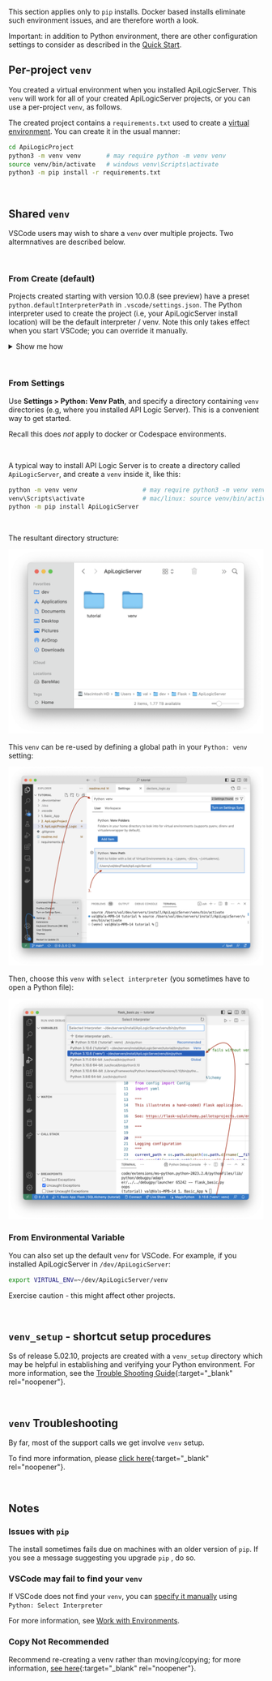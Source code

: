 This section applies only to `pip` installs.  Docker based installs eliminate such environment issues, and are therefore worth a look.

Important: in addition to Python environment, there are other configuration settings to consider as described in the [Quick Start](IDE-Execute.md).

## Per-project `venv`

You created a virtual environment when you installed ApiLogicServer.  This ```venv``` will work for all of your created ApiLogicServer projects, or you can use a per-project ```venv```, as follows.

The created project contains a ```requirements.txt``` used to create a [virtual environment](https://docs.python.org/3/library/venv.html).
You can create it in the usual manner:

```sh
cd ApiLogicProject
python3 -m venv venv       # may require python -m venv venv
source venv/bin/activate   # windows venv\Scripts\activate
python3 -m pip install -r requirements.txt
```
&nbsp;

## Shared `venv`

VSCode users may wish to share a `venv` over multiple projects.  Two altermnatives are described below.

&nbsp;

### From Create (default)

Projects created starting with version 10.0.8 (see preview) have a preset `python.defaultInterpreterPath` in `.vscode/settings.json`.  The Python interpreter used to create the project (i.e, your ApiLogicServer install location) will be the default interpreter / venv.  Note this only takes effect when you start VSCode; you can override it manually.

<details markdown>

<summary> Show me how </summary>

![Installed venv](images/tutorial/setup/default-interpreter.png)

</details>

&nbsp;

### From Settings

Use __Settings > Python: Venv Path__, and specify a directory containing `venv` directories (e.g, where you installed API Logic Server).  This is a convenient way to get started.

Recall this does _not_ apply to docker or Codespace environments.  

&nbsp;

A typical way to install API Logic Server is to create a directory called `ApiLogicServer`, and create a `venv` inside it, like this:

```bash title="Install API Logic Server in a Virtual Environment"
python -m venv venv                  # may require python3 -m venv venv
venv\Scripts\activate                # mac/linux: source venv/bin/activate
python -m pip install ApiLogicServer
```

&nbsp;

The resultant directory structure:

![Installed venv](images/tutorial/setup/install-dirs.png)

This `venv` can be re-used by defining a global path in your `Python: venv` setting:

![Settings to define global venv](images/tutorial/setup/settings-python-venv.png)

Then, choose this `venv` with `select interpreter` (you sometimes have to open a Python file):

![Select global venv](images/tutorial/setup/select-interpreter.png)

</details>


### From Environmental Variable

You can also set up the default `venv` for VSCode.  For example, if you installed ApiLogicServer in `/dev/ApiLogicServer`:

```bash
export VIRTUAL_ENV=~/dev/ApiLogicServer/venv
```
Exercise caution - this might affect other projects.

&nbsp;

## `venv_setup` - shortcut setup procedures

Ss of release 5.02.10, projects are created with a `venv_setup` directory which may be helpful in establishing and verifying your Python environment.  For more information, see the [Trouble Shooting Guide](Troubleshooting.md#ide-issues){:target="_blank" rel="noopener"}.

&nbsp;

## `venv` Troubleshooting

By far, most of the support calls we get involve `venv` setup.

To find more information, please [click here](Troubleshooting.md#verify-your-python-environment){:target="_blank" rel="noopener"}.

&nbsp;

## Notes

### Issues with `pip`

The install sometimes fails due on machines with an older version of `pip`.  If you see a message suggesting you upgrade  `pip` , do so.

### VSCode may fail to find your `venv`

If VSCode does not find your `venv`, you can [specify it manually](https://code.visualstudio.com/docs/python/environments#_manually-specify-an-interpreter) using `Python: Select Interpreter`

For more information, see [Work with Environments](https://code.visualstudio.com/docs/python/environments#_work-with-environments).

### Copy Not Recommended

Recommend re-creating a venv rather than moving/copying; for more information, [see here](https://stackoverflow.com/questions/7438681/how-to-duplicate-virtualenv){:target="_blank" rel="noopener"}.